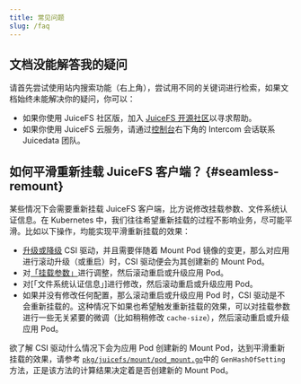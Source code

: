```yaml
---
title: 常见问题
slug: /faq
---
```


## 文档没能解答我的疑问

请首先尝试使用站内搜索功能（右上角），尝试用不同的关键词进行检索，如果文档始终未能解决你的疑问，你可以：

* 如果你使用 JuiceFS 社区版，加入 [JuiceFS 开源社区](https://juicefs.com/zh-cn/community)以寻求帮助。
* 如果你使用 JuiceFS 云服务，请通过[控制台](https://juicefs.com/console)右下角的 Intercom 会话联系 Juicedata 团队。

## 如何平滑重新挂载 JuiceFS 客户端？ {#seamless-remount}

某些情况下会需要重新挂载 JuiceFS 客户端，比方说修改挂载参数、文件系统认证信息。在 Kubernetes 中，我们往往希望重新挂载的过程不影响业务，尽可能平滑。比如以下操作，均能实现平滑重新挂载的效果：

* [升级或降级](./administration/upgrade-csi-driver.md) CSI 驱动，并且需要伴随着 Mount Pod 镜像的变更，那么对应用进行滚动升级（或重启）时，CSI 驱动便会为其创建新的 Mount Pod。
* 对[「挂载参数」](./guide/pv.md#mount-options)进行调整，然后滚动重启或升级应用 Pod。
* 对[「文件系统认证信息」]进行修改，然后滚动重启或升级应用 Pod。
* 如果并没有修改任何配置，那么滚动重启或升级应用 Pod 时，CSI 驱动是不会重新挂载的。这种情况下如果也希望触发重新挂载的效果，可以对挂载参数进行一些无关紧要的微调（比如稍稍修改 `cache-size`），然后滚动重启或升级应用 Pod。

欲了解 CSI 驱动什么情况下会为应用 Pod 创建新的 Mount Pod，达到平滑重新挂载的效果，请参考 [`pkg/juicefs/mount/pod_mount.go`](https://github.com/juicedata/juicefs-csi-driver/blob/master/pkg/juicefs/mount/pod_mount.go)中的 `GenHashOfSetting` 方法，正是该方法的计算结果决定着是否创建新的 Mount Pod。
